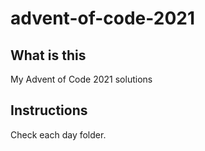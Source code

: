 # advent-of-code-2021

## What is this

My Advent of Code 2021 solutions

## Instructions

Check each day folder.
